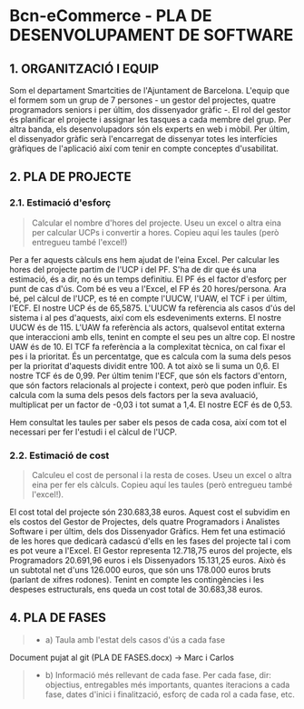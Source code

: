 ﻿# Bcn-eCommerce - PLA DE DESENVOLUPAMENT DE SOFTWARE #

## 1. ORGANITZACIÓ I EQUIP ##
Som el departament Smartcities de l'Ajuntament de Barcelona.
L'equip que el formem som un grup de 7 persones - un gestor del projectes, quatre programadors seniors i per últim, dos dissenyador gràfic -.
El rol del gestor és planificar el projecte i assignar les tasques a cada membre del grup. Per altra banda, els desenvolupadors són els experts en web i mòbil. Per últim, el 
dissenyador gràfic serà l'encarregat de dissenyar totes les interfícies gràfiques de l'aplicació així com tenir en compte conceptes d'usabilitat. 

## 2. PLA DE PROJECTE ##

### 2.1. Estimació d'esforç ###

> Calcular el nombre d'hores del projecte. Useu un excel o altra eina per calcular UCPs i convertir a hores. Copieu aquí les taules (però entregueu també l'excel!)

Per a fer aquests càlculs ens hem ajudat de l'eina Excel. Per calcular les hores del projecte partim de l'UCP i del PF. S'ha de dir que és una estimació, és a dir,
no és un temps definitiu. El PF és el factor d'esforç per punt de cas d'ús. Com bé es veu a l'Excel, el FP és 20 hores/persona.
Ara bé, pel càlcul de l'UCP, es té en compte l'UUCW, l'UAW, el TCF i per últim, l'ECF. El nostre UCP és de 65,5875.
L'UUCW fa refèrencia als casos d'ús del sistema i al pes d'aquests, així com els esdeveniments externs. El nostre UUCW és de 115.
L'UAW fa referència als actors, qualsevol entitat externa que interaccioni amb ells, tenint en compte el seu pes un altre cop. El nostre UAW és de 10.
El TCF fa referència a la complexitat tècnica, on cal fixar el pes i la prioritat. És un percentatge, que es calcula com la suma dels pesos per
la prioritat d'aquests dividit entre 100. A tot això se li suma un 0,6. El nostre TCF és de 0,99.
Per últim tenim l'ECF, que són els factors d'entorn, que són factors relacionals al projecte i context, però que poden influir. Es calcula com la suma dels pesos
dels factors per la seva avaluació, multiplicat per un factor de -0,03 i tot sumat a 1,4. El nostre ECF és de 0,53.

Hem consultat les taules per saber els pesos de cada cosa, així com tot el necessari per fer l'estudi i el càlcul de l'UCP.

### 2.2. Estimació de cost ###

> Calculeu el cost de personal i la resta de coses. Useu un excel o altra eina per fer els càlculs. Copieu aquí les taules (però entregueu també l'excel!). 

El cost total del projecte són 230.683,38 euros. Aquest cost el subvidim en els costos del Gestor de Projectes, dels quatre Programadors i Analistes Software
i per últim, dels dos Dissenyador Gràfics. Hem fet una estimació de les hores que dedicarà cadascú d'ells en les fases del projecte tal i com es pot veure
a l'Excel. 
El Gestor representa 12.718,75 euros del projecte, els Programadors 20.691,96 euros i els Dissenyadors 15.131,25 euros.
Això és un subtotal net	d'uns 126.000 euros, que són uns 178.000 euros bruts (parlant de xifres rodones). Tenint en compte les contingències i les despeses
estructurals, ens queda un cost total de 30.683,38 euros.

## 4. PLA DE FASES ##

> - a) Taula amb l'estat dels casos d'ús a cada fase

Document pujat al git (PLA DE FASES.docx) -> Marc i Carlos  

> - b) Informació més rellevant de cada fase. Per cada fase, dir: objectius, entregables més importants, quantes iteracions a cada fase, dates d'inici i finalització, esforç de cada rol a cada fase, etc.
